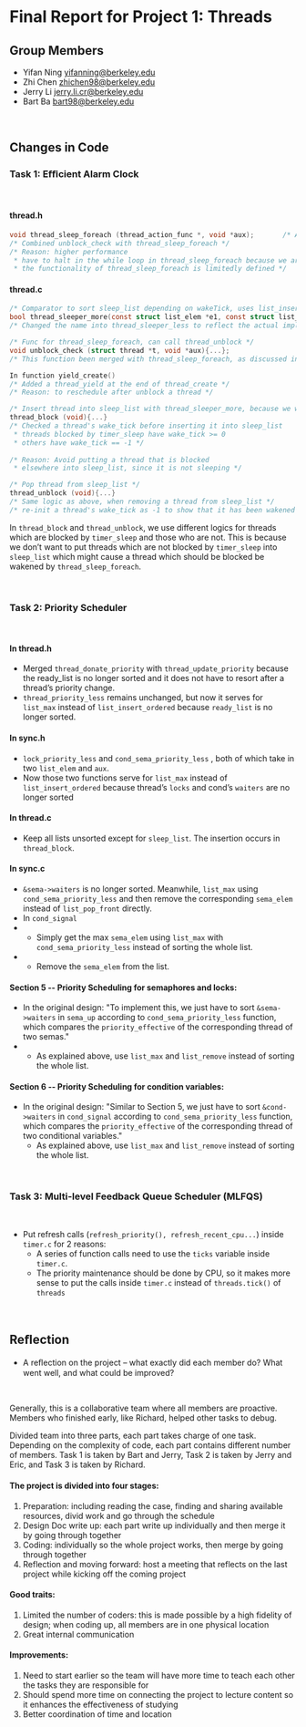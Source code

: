 Final Report for Project 1: Threads
===================================

## Group Members

- Yifan Ning <yifanning@berkeley.edu>
- Zhi Chen <zhichen98@berkeley.edu>
- Jerry Li <jerry.li.cr@berkeley.edu>
- Bart Ba <bart98@berkeley.edu>
<br />



## Changes in Code


### Task 1: Eﬃcient Alarm Clock

<br />

#### thread.h
```c
void thread_sleep_foreach (thread_action_func *, void *aux);       /* Apply func for all threads in sleep_list */
/* Combined unblock_check with thread_sleep_foreach */
/* Reason: higher performance
 * have to halt in the while loop in thread_sleep_foreach because we are using a sorted sleep_list
 * the functionality of thread_sleep_foreach is limitedly defined */
```


#### thread.c
```c
/* Comparator to sort sleep_list depending on wakeTick, uses list_insert_ordered */
bool thread_sleeper_more(const struct list_elem *e1, const struct list_elem *e2, void *aux UNUSED){...}
/* Changed the name into thread_sleeper_less to reflect the actual implementation */

/* Func for thread_sleep_foreach, can call thread_unblock */
void unblock_check (struct thread *t, void *aux){...};
/* This function been merged with thread_sleep_foreach, as discussed in the thread.h */

In function yield_create()
/* Added a thread_yield at the end of thread_create */
/* Reason: to reschedule after unblock a thread */

/* Insert thread into sleep_list with thread_sleeper_more, because we want to put small elements in the front */
thread_block (void){...}
/* Checked a thread's wake_tick before inserting it into sleep_list
 * threads blocked by timer_sleep have wake_tick >= 0
 * others have wake_tick == -1 */
 
/* Reason: Avoid putting a thread that is blocked  
 * elsewhere into sleep_list, since it is not sleeping */

/* Pop thread from sleep_list */
thread_unblock (void){...}
/* Same logic as above, when removing a thread from sleep_list */
/* re-init a thread's wake_tick as -1 to show that it has been wakened */

```

In `thread_block` and `thread_unblock`, we use different logics for threads which are blocked by `timer_sleep` and those who are not. This is because we don’t want to put threads which are not blocked by `timer_sleep` into `sleep_list` which might cause a thread which should be blocked be wakened by `thread_sleep_foreach`.



<br />


### Task 2: Priority Scheduler

<br />

#### In thread.h
- Merged `thread_donate_priority` with `thread_update_priority` because the ready_list is no longer sorted and it does not have to resort after a thread’s priority change.
- `thread_priority_less` remains unchanged, but now it serves for  `list_max` instead of `list_insert_ordered` because  `ready_list` is no longer sorted.
  
#### In sync.h
- `lock_priority_less` and  `cond_sema_priority_less`  , both of which take in two `list_elem` and `aux`.
- Now those two functions serve for  `list_max` instead of `list_insert_ordered` because  thread’s `locks`  and cond’s `waiters` are  no longer sorted
  
#### In thread.c
- Keep all lists unsorted except for `sleep_list`. The insertion occurs in `thread_block`.
  
#### In sync.c
- `&sema->waiters` is no longer sorted. Meanwhile,  `list_max` using `cond_sema_priority_less` and then remove the corresponding `sema_elem` instead of `list_pop_front` directly.  
- In `cond_signal`
 - - Simply get the max `sema_elem` using `list_max` with `cond_sema_priority_less` instead of sorting the whole list.
 - - Remove the `sema_elem` from the list.


#### Section 5 -- Priority Scheduling for semaphores and locks:
- In the original design: "To implement this, we just have to sort `&sema->waiters` in `sema_up` according to `cond_sema_priority_less` function, which compares the `priority_effective` of the corresponding thread of two semas."
 - - As explained above, use `list_max` and `list_remove` instead of sorting the whole list.
  
  
#### Section 6 -- Priority Scheduling for condition variables:

- In the original design: "Similar to Section 5, we just have to sort `&cond->waiters` in `cond_signal` according to `cond_sema_priority_less` function, which compares the `priority_effective` of the corresponding thread of two conditional variables."
  - As explained above, use `list_max` and `list_remove` instead of sorting the whole list.


<br />


### Task 3: Multi-level Feedback Queue Scheduler (MLFQS)

<br />

- Put refresh calls (`refresh_priority(), refresh_recent_cpu...`) inside `timer.c` for 2 reasons:
  - A series of function calls need to use the `ticks` variable inside `timer.c`.
  - The priority maintenance should be done by CPU, so it makes more sense to put the calls inside `timer.c` instead of `threads.tick()` of `threads`

<br />

## Reﬂection
 
-  A reﬂection on the project – what exactly did each member do? What went well, and what could be improved?

<br />

Generally, this is a collaborative team where all members are proactive. Members who finished early, like Richard, helped other tasks to debug. 

Divided team into three parts, each part takes charge of one task. Depending on the complexity of code, each part contains different number of members. Task 1 is taken by Bart and Jerry, Task 2 is taken by Jerry and Eric, and Task 3 is taken by Richard. 

#### The project is divided into four stages:
1. Preparation: including reading the case, finding and sharing available resources, divid work and go through the schedule
2. Design Doc write up: each part write up individually and then merge it by going through together
3. Coding: individually so the whole project works, then merge by going through together
3. Reflection and moving forward: host a meeting that reflects on the last project while kicking off the coming project

#### Good traits:
1. Limited the number of coders: this is made possible by a high fidelity of design; when coding up, all members are in one physical location
2. Great internal communication

#### Improvements:
1. Need to start earlier so the team will have more time to teach each other the tasks they are responsible for
2. Should spend more time on connecting the project to lecture content so it enhances the effectiveness of studying
3. Better coordination of time and location

